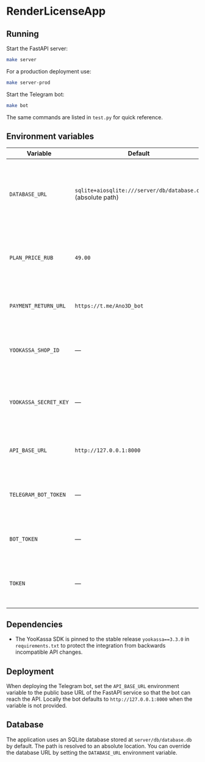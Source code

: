 # RenderLicenseApp

## Running

Start the FastAPI server:

```bash
make server
```

For a production deployment use:

```bash
make server-prod
```

Start the Telegram bot:

```bash
make bot
```

The same commands are listed in `test.py` for quick reference.

## Environment variables

| Variable | Default | Purpose |
| --- | --- | --- |
| `DATABASE_URL` | `sqlite+aiosqlite:///server/db/database.db` (absolute path) | SQLAlchemy connection string for the app database. Override to point to another engine or path. |
| `PLAN_PRICE_RUB` | `49.00` | Subscription price (in roubles) used when creating YooKassa payments. |
| `PAYMENT_RETURN_URL` | `https://t.me/Ano3D_bot` | Redirect target after YooKassa confirms a payment. |
| `YOOKASSA_SHOP_ID` | — | YooKassa account identifier required to authorise API requests. |
| `YOOKASSA_SECRET_KEY` | — | YooKassa secret key paired with the shop ID for authenticated API calls. |
| `API_BASE_URL` | `http://127.0.0.1:8000` | Base URL of the FastAPI service that the Telegram bot calls. |
| `TELEGRAM_BOT_TOKEN` | — | Telegram Bot API token; required to run the bot and send notifications. |
| `BOT_TOKEN` | — | Alias recognised for the Telegram bot token. |
| `TOKEN` | — | Additional alias for the Telegram bot token (backwards compatibility). |

## Dependencies

- The YooKassa SDK is pinned to the stable release `yookassa==3.3.0` in `requirements.txt`
  to protect the integration from backwards incompatible API changes.

## Deployment

When deploying the Telegram bot, set the `API_BASE_URL` environment variable to the
public base URL of the FastAPI service so that the bot can reach the API. Locally the
bot defaults to `http://127.0.0.1:8000` when the variable is not provided.

## Database

The application uses an SQLite database stored at `server/db/database.db` by default.
The path is resolved to an absolute location. You can override the database URL by
setting the `DATABASE_URL` environment variable.
